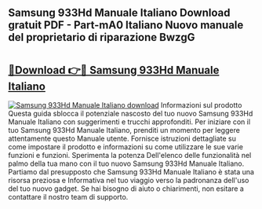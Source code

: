## Samsung 933Hd Manuale Italiano Download gratuit PDF - Part-mA0 Italiano Nuovo manuale del proprietario di riparazione BwzgG

# <h2><a href="http://dfesc8p.blite.top/?on=Samsung+933Hd+Manuale+Italiano">🔗Download 👉🔴 Samsung 933Hd Manuale Italiano</a></h2>

[![Samsung 933Hd Manuale Italiano download](https://i.imgur.com/lujVjoI.png)](http://dfesc8p.blite.top/?on=Samsung+933Hd+Manuale+Italiano)
Informazioni sul prodotto Questa guida sblocca il potenziale nascosto del tuo nuovo Samsung 933Hd Manuale Italiano con suggerimenti e trucchi approfonditi. Per iniziare con il tuo Samsung 933Hd Manuale Italiano, prenditi un momento per leggere attentamente questo Manuale utente. Fornisce istruzioni dettagliate su come impostare il prodotto e informazioni su come utilizzare le sue varie funzioni e funzioni. Sperimenta la potenza Dell'elenco delle funzionalità nel palmo della tua mano con il tuo nuovo Samsung 933Hd Manuale Italiano. Partiamo dal presupposto che Samsung 933Hd Manuale Italiano è stata una risorsa preziosa e Informativa nel tuo viaggio verso la padronanza dell'uso del tuo nuovo gadget. Se hai bisogno di aiuto o chiarimenti, non esitare a contattare il nostro team di supporto.
